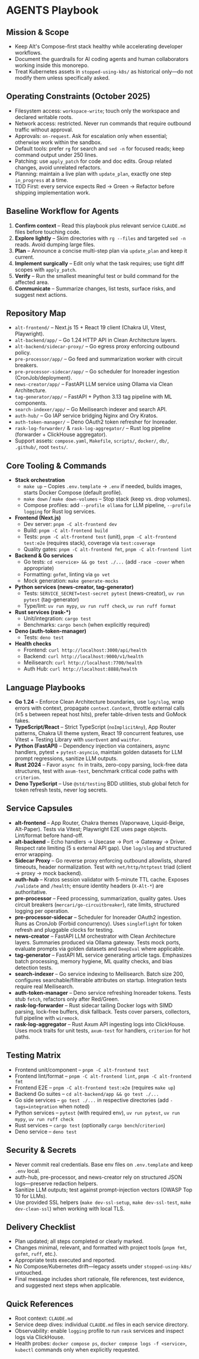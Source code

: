 # AGENTS Playbook

## Mission & Scope
- Keep Alt's Compose-first stack healthy while accelerating developer workflows.
- Document the guardrails for AI coding agents and human collaborators working inside this monorepo.
- Treat Kubernetes assets in `stopped-using-k8s/` as historical only—do not modify them unless specifically asked.

## Operating Constraints (October 2025)
- Filesystem access: `workspace-write`; touch only the workspace and declared writable roots.
- Network access: restricted. Never run commands that require outbound traffic without approval.
- Approvals: `on-request`. Ask for escalation only when essential; otherwise work within the sandbox.
- Default tools: prefer `rg` for search and `sed -n` for focused reads; keep command output under 250 lines.
- Patching: use `apply_patch` for code and doc edits. Group related changes, avoid unrelated refactors.
- Planning: maintain a live plan with `update_plan`, exactly one step `in_progress` at a time.
- TDD First: every service expects Red → Green → Refactor before shipping implementation work.

## Baseline Workflow for Agents
1. **Confirm context** – Read this playbook plus relevant service `CLAUDE.md` files before touching code.
2. **Explore lightly** – Skim directories with `rg --files` and targeted `sed -n` reads. Avoid dumping large files.
3. **Plan** – Announce a concise multi-step plan via `update_plan` and keep it current.
4. **Implement surgically** – Edit only what the task requires; use tight diff scopes with `apply_patch`.
5. **Verify** – Run the smallest meaningful test or build command for the affected area.
6. **Communicate** – Summarize changes, list tests, surface risks, and suggest next actions.

## Repository Map
- `alt-frontend/` – Next.js 15 + React 19 client (Chakra UI, Vitest, Playwright).
- `alt-backend/app/` – Go 1.24 HTTP API in Clean Architecture layers.
- `alt-backend/sidecar-proxy/` – Go egress proxy enforcing outbound policy.
- `pre-processor/app/` – Go feed and summarization worker with circuit breakers.
- `pre-processor-sidecar/app/` – Go scheduler for Inoreader ingestion (CronJob/deployment).
- `news-creator/app/` – FastAPI LLM service using Ollama via Clean Architecture.
- `tag-generator/app/` – FastAPI + Python 3.13 tag pipeline with ML components.
- `search-indexer/app/` – Go Meilisearch indexer and search API.
- `auth-hub/` – Go IAP service bridging Nginx and Ory Kratos.
- `auth-token-manager/` – Deno OAuth2 token refresher for Inoreader.
- `rask-log-forwarder/` & `rask-log-aggregator/` – Rust log pipeline (forwarder + ClickHouse aggregator).
- Support assets: `compose.yaml`, `Makefile`, `scripts/`, `docker/`, `db/`, `.github/`, root `tests/`.

## Core Tooling & Commands
- **Stack orchestration**
  - `make up` – Copies `.env.template` → `.env` if needed, builds images, starts Docker Compose (default profile).
  - `make down` / `make down-volumes` – Stop stack (keep vs. drop volumes).
  - Compose profiles: add `--profile ollama` for LLM pipeline, `--profile logging` for Rust log services.
- **Frontend (Next.js)**
  - Dev server: `pnpm -C alt-frontend dev`
  - Build: `pnpm -C alt-frontend build`
  - Tests: `pnpm -C alt-frontend test` (unit), `pnpm -C alt-frontend test:e2e` (requires stack), coverage via `test:coverage`
  - Quality gates: `pnpm -C alt-frontend fmt`, `pnpm -C alt-frontend lint`
- **Backend & Go services**
  - Go tests: `cd <service> && go test ./...` (add `-race -cover` when appropriate)
  - Formatting: `gofmt`, linting via `go vet`
  - Mock generation: `make generate-mocks`
- **Python services (news-creator, tag-generator)**
  - Tests: `SERVICE_SECRET=test-secret pytest` (news-creator), `uv run pytest` (tag-generator)
  - Type/lint: `uv run mypy`, `uv run ruff check`, `uv run ruff format`
- **Rust services (rask-*)**
  - Unit/integration: `cargo test`
  - Benchmarks: `cargo bench` (when explicitly required)
- **Deno (auth-token-manager)**
  - Tests: `deno test`
- **Health checks**
  - Frontend: `curl http://localhost:3000/api/health`
  - Backend: `curl http://localhost:9000/v1/health`
  - Meilisearch: `curl http://localhost:7700/health`
  - Auth Hub: `curl http://localhost:8888/health`

## Language Playbooks
- **Go 1.24** – Enforce Clean Architecture boundaries, use `log/slog`, wrap errors with context, propagate `context.Context`, throttle external calls (≥5 s between repeat host hits), prefer table-driven tests and GoMock fakes.
- **TypeScript/React** – Strict TypeScript (`noImplicitAny`), App Router patterns, Chakra UI theme system, React 19 concurrent features, use Vitest + Testing Library with `userEvent` and `waitFor`.
- **Python (FastAPI)** – Dependency injection via containers, async handlers, pytest + `pytest-asyncio`, maintain golden datasets for LLM prompt regressions, sanitize LLM outputs.
- **Rust 2024** – Favor `async fn` in traits, zero-copy parsing, lock-free data structures, test with `axum-test`, benchmark critical code paths with `criterion`.
- **Deno TypeScript** – Use `@std/testing` BDD utilities, stub global fetch for token refresh tests, never log secrets.

## Service Capsules
- **alt-frontend** – App Router, Chakra themes (Vaporwave, Liquid-Beige, Alt-Paper). Tests via Vitest; Playwright E2E uses page objects. Lint/format before hand-off.
- **alt-backend** – Echo handlers → Usecase → Port → Gateway → Driver. Respect rate limiting (5 s external API gap). Use `log/slog` and structured error wrapping.
- **Sidecar Proxy** – Go reverse proxy enforcing outbound allowlists, shared timeouts, header normalization. Test with `net/http/httptest` triad (client → proxy → mock backend).
- **auth-hub** – Kratos session validator with 5-minute TTL cache. Exposes `/validate` and `/health`; ensure identity headers (`X-Alt-*`) are authoritative.
- **pre-processor** – Feed processing, summarization, quality gates. Uses circuit breakers (`mercari/go-circuitbreaker`), rate limits, structured logging per operation.
- **pre-processor-sidecar** – Scheduler for Inoreader OAuth2 ingestion. Runs as CronJob (Forbid concurrency). Uses `singleflight` for token refresh and pluggable clocks for testing.
- **news-creator** – FastAPI LLM orchestrator with Clean Architecture layers. Summaries produced via Ollama gateway. Tests mock ports, evaluate prompts via golden datasets and `DeepEval` where applicable.
- **tag-generator** – FastAPI ML service generating article tags. Emphasizes batch processing, memory hygiene, ML quality checks, and bias detection tests.
- **search-indexer** – Go service indexing to Meilisearch. Batch size 200, configures searchable/filterable attributes on startup. Integration tests require real Meilisearch.
- **auth-token-manager** – Deno service refreshing Inoreader tokens. Tests stub `fetch`, refactors only after Red/Green.
- **rask-log-forwarder** – Rust sidecar tailing Docker logs with SIMD parsing, lock-free buffers, disk fallback. Tests cover parsers, collectors, full pipeline with `wiremock`.
- **rask-log-aggregator** – Rust Axum API ingesting logs into ClickHouse. Uses mock traits for unit tests, `axum-test` for handlers, `criterion` for hot paths.

## Testing Matrix
- Frontend unit/component – `pnpm -C alt-frontend test`
- Frontend lint/format – `pnpm -C alt-frontend lint`, `pnpm -C alt-frontend fmt`
- Frontend E2E – `pnpm -C alt-frontend test:e2e` (requires `make up`)
- Backend Go suites – `cd alt-backend/app && go test ./...`
- Go side services – `go test ./...` in respective directories (add `-tags=integration` when noted)
- Python services – `pytest` (with required env), `uv run pytest`, `uv run mypy`, `uv run ruff check`
- Rust services – `cargo test` (optionally `cargo bench`/`criterion`)
- Deno service – `deno test`

## Security & Secrets
- Never commit real credentials. Base env files on `.env.template` and keep `.env` local.
- auth-hub, pre-processor, and news-creator rely on structured JSON logs—preserve redaction helpers.
- Sanitize LLM outputs; test against prompt-injection vectors (OWASP Top 10 for LLMs).
- Use provided SSL helpers (`make dev-ssl-setup`, `make dev-ssl-test`, `make dev-clean-ssl`) when working with local TLS.

## Delivery Checklist
- Plan updated; all steps completed or clearly marked.
- Changes minimal, relevant, and formatted with project tools (`pnpm fmt`, `gofmt`, `ruff`, etc.).
- Appropriate tests executed and reported.
- No Compose/Kubernetes drift—legacy assets under `stopped-using-k8s/` untouched.
- Final message includes short rationale, file references, test evidence, and suggested next steps when applicable.

## Quick References
- Root context: `CLAUDE.md`
- Service deep dives: individual `CLAUDE.md` files in each service directory.
- Observability: enable `logging` profile to run `rask` services and inspect logs via ClickHouse.
- Health probes: `docker compose ps`, `docker compose logs -f <service>`, `kubectl` commands only when explicitly requested.
